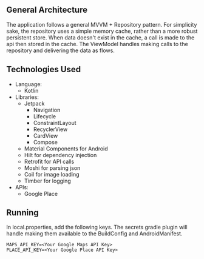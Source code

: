 ## General Architecture
The application follows a general MVVM + Repository pattern. For simplicity sake, the repository
uses a simple memory cache, rather than a more robust persistent store. When data doesn't exist
in the cache, a call is made to the api then stored in the cache. The ViewModel handles making
calls to the repository and delivering the data as flows.

## Technologies Used
* Language:
  * Kotlin
* Libraries:
  * Jetpack
    * Navigation
    * Lifecycle
    * ConstraintLayout
    * RecyclerView
    * CardView
    * Compose
  * Material Components for Android
  * Hilt for dependency injection
  * Retrofit for API calls
  * Moshi for parsing json
  * Coil for image loading
  * Timber for logging
* APIs:
  * Google Place

## Running
In local.properties, add the following keys. The secrets gradle plugin will handle making them
available to the BuildConfig and AndroidManifest. 

```
MAPS_API_KEY=<Your Google Maps API Key>
PLACE_API_KEY=<Your Google Place API Key>
```